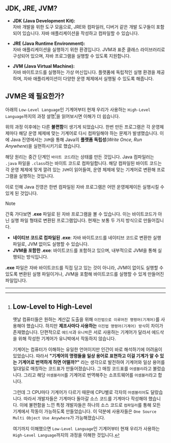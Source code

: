 ## JDK, JRE, JVM?

- **JDK (Java Development Kit):**  
    자바 개발을 위한 도구 모음으로, JRE와 컴파일러, 디버거 같은 개발 도구들이 포함되어 있습니다. 자바 애플리케이션을 작성하고 컴파일할 수 있습니다.
    
- **JRE (Java Runtime Environment):**  
    자바 애플리케이션을 실행하기 위한 환경입니다. JVM과 표준 클래스 라이브러리로 구성되어 있으며, 자바 프로그램을 실행할 수 있도록 지원합니다.
    
- **JVM (Java Virtual Machine):**  
    자바 바이트코드를 실행하는 가상 머신입니다. 플랫폼에 독립적인 실행 환경을 제공하며, 자바 애플리케이션이 다양한 운영 체제에서 실행될 수 있도록 해줍니다.


## JVM은 왜 필요한가?

아래의 `Low-Level Language`인 기계어부터 현재 우리가 사용하는 `High-Level Language`까지의 과정 설명[^1]을 읽어보시면 이해가 더 쉽습니다. 

위의 과정 이후에는 다른 **불편함**이 생기게 되었습니다. 한번 만든 프로그램은 각 운영체제마다 해당 운영 체제에 맞는 기계어로 다시 컴파일해야 하는 문제가 발생했습니다.
이에 Java 진영에서는 `JVM`을 통해 Java의 **플랫폼 독립성**(*Write Once, Run Anywhere*)을 실현하시키기로 했습니다.

해당 원리는 중간 단계인 `바이트 코드`라는 상태를 만든 것입니다. Java 컴파일러는 `.java` 파일을 `.class`라는 바이트 코드로 컴파일합니다. 해당 컴파일된 바이트 코드는 각 운영 체제에 맞게 깔려 있는 `JVM`이 읽어들여, 운영 체제에 맞는 기계어로 변환해 프로그램을 실행하는 것입니다.

이로 인해 Java 진영은 한번 컴파일된 자바 프로그램은 어떤 운영체제이든 실행시킬 수 있게 된 것입니다.

>[!note]
>간혹 가다보면 **.exe** 파일로 된 자바 프로그램을 볼 수 있습니다. 이는 바이트코드가 아닌 실행 파일 형태로 변환된 프로그램입니다. 현재는 보통 두 가지 방식으로 만들어집니다.
>- **네이티브 코드로 컴파일된 .exe**: 자바 바이트코드를 네이티브 코드로 변환한 실행 파일로, JVM 없이도 실행할 수 있습니다.
>- **JVM을 포함한 .exe**: 바이트코드를 포함하고 있으며, 내부적으로 JVM을 통해 실행되는 방식입니다.
>
>**.exe** 파일은 자바 바이트코드를 직접 담고 있는 것이 아니라, JVM이 없이도 실행할 수 있도록 변환된 실행 파일이거나, JVM을 포함해 바이트코드를 실행할 수 있게 만들어진 파일입니다.

---

[^1]: # Low-Level to High-Level
	
	옛날 컴퓨터들은 원하는 계산값 도출을 위해 `이진법으로 이루어진 명령어(기계어)`를 사용해야 했습니다. 하지만 **제조사마다 사용하는** `이진법 명령어(기계어) 방식`이 차이가 존재했습니다. 
	단편적으로 `에드삭`과 `유니박`은 서로 사용하는 기계어가 달라서 에드삭을 위해 작성한 기계어가 유니박에서 작동하지  않습니다. 
	
	기계어는 컴퓨터가 이해하는 유일한 언어이지만 인간이 바로 해석하기에 어려움이 있었습니다. 따라서 **"기계어의 명령들을 일상 용어로 표현하고 이걸 기계가 알 수 있는 기계어로 번역하게 하면 어떨까?"** 라는 생각으로 발전하여 기계어와 일상 용어를 일대일로 매칭하는 코드표가 만들어졌습니다. 그 매칭 코드표를 `어셈블리`라고 불렀습니다. 그리고 해당 `어셈블리어`를 기계어로 번역해주는 소프트웨어를 `어셈블러`라고 합니다.
	
	그런데 그 CPU마다 기계어가 다르기 때문에 CPU별로 각자의 `어셈블리어`도 달랐습니다. 따라서 개발자들은 기계마다 돌아갈 소스 코드를 기계마다 작성해야 했습니다. 
	이에 불편함을 느낀 특정 개발자들은 하나의 소스 코드로 `컴파일러`를 통해 모든 기계에서 작동이 가능하도록 만들었습니다. 이 덕분에 사용자들은 `One Source Multi Object Use Anywhere`가 가능해졌습니다. 
	
	여기까지 이해했으면 `Low-Level Language`인 기계어부터 현재 우리가 사용하는 `High-Level Language`까지의 과정을 이해한 것입니다. 

